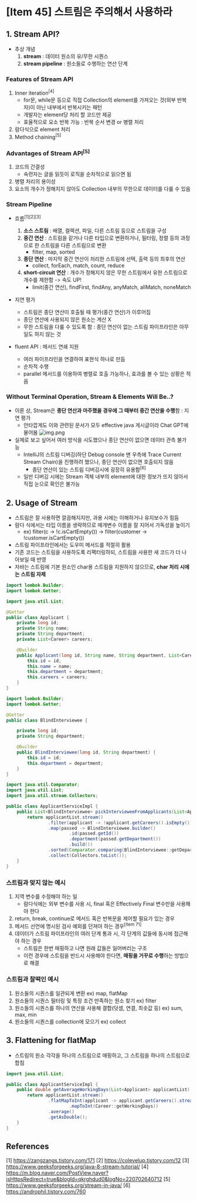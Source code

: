 # [Item 45] 스트림은 주의해서 사용하라
## 1. Stream API?
- 추상 개념
  1. **stream** : 데이터 원소의 유/무한 시퀀스
  2. **stream pipeline** : 원소들로 수행하는 연산 단계

### Features of Stream API
1. Inner iteration<sup>[4]</sup>
   - for문, while문 등으로 직접 Collection의 element를 가져오는 것(외부 반복자)이 아닌 내부에서 반복시키는 패턴
   - 개발자는 element당 처리 할 코드만 제공
   - 효율적으로 요소 반복 가능 : 반복 순서 변경 or 병렬 처리
2. 람다식으로 element 처리
3. Method chaining<sup>[5]</sup>

### Advantages of Stream API<sup>[5]</sup>
1. 코드의 간결성
   - 숙련자는 글을 읽듯이 로직을 순차적으로 읽으면 됨
2. 병렬 처리의 용이성
3. 요소의 개수가 정해지지 않아도 Collection 내부의 무한으로 데이터를 다룰 수 있음

### Stream Pipeline
- 흐름<sup>[1]</sup><sup>[2]</sup><sup>[3]</sup>
  1. **소스 스트림** : 배열, 컬렉션, 파일, 다른 스트림 등으로 스트림을 구성
  2. **중간 연산** : 스트림을 같거나 다른 타입으로 변환하거나, 필터링, 정렬 등의 과정으로 한 스트림을 다른 스트림으로 변환
     - filter, map, sorted
  3. **종단 연산** : 마지막 중간 연산이 처리한 스트림에 선택, 출력 등의 최후의 연산
     - collect, forEach, match, count, reduce
  4. **short-circuit 연산** : 개수가 정해지지 않은 무한 스트림에서 유한 스트림으로 개수를 제한함 -> 속도 UP!
     - limit(중간 연산), findFirst, findAny, anyMatch, allMatch, noneMatch
     
- 지연 평가
  - 스트림은 종단 연산이 호출될 때 평가(중간 연산)가 이루어짐
  - 종단 연산에 사용되지 않은 원소는 계산 X
  - 무한 스트림을 다룰 수 있도록 함 : 종단 연산이 없는 스트림 파이프라인은 아무 일도 하지 않는 것

- fluent API : 메서드 연쇄 지원
  - 여러 파이프라인을 연결하여 표현식 하나로 만듬
  - 순차적 수행
  - parallel 메서드를 이용하여 병렬로 호출 가능하나, 효과를 볼 수 있는 상황은 적음

### Without Terminal Operation, Stream & Elements Will Be..?
- 이론 상, Stream은 **종단 연산과 마주했을 경우에 그 때부터 중간 연산을 수행**함 : 지연 평가
  - 안타깝게도 이와 관련된 문서가 모두 effective java 게시글이라 Chat GPT에 물어봄
  ![img.png](item45/img.png)
- 실제로 보고 싶어서 여러 방식을 시도했으나 종단 연산이 없으면 데이터 관측 불가능
  - IntelliJ의 스트림 디버깅(하단 Debug console 맨 우측에 Trace Current Stream Chain)을 진행하려 했으나, 종단 연산이 없으면 호출되지 않음
    - 종단 연산이 있는 스트림 디버깅시에 굉장히 유용함<sup>[6]</sup>
  - 일반 디버깅 시에는 Stream 객체 내부의 element에 대한 정보가 뜨지 않아서 직접 눈으로 확인은 불가능

## 2. Usage of Stream
- 스트림은 잘 사용하면 깔끔해지지만, 과용 시에는 이해하거나 유지보수가 힘듬
- 람다 식에서는 타입 이름을 생략하므로 매개변수 이름을 잘 지어서 가독성을 높이기
  - ex) filter(c -> !c.isCartEmpty()) -> filter(customer -> !customer.isCartEmpty())
- 스트림 파이프라인에서는 도우미 메서드를 적절히 활용
- 기존 코드는 스트림을 사용하도록 리팩터링하되, 스트림을 사용한 새 코드가 더 나아보일 때 반영
- 자바는 스트림에 기본 원소인 char용 스트림을 지원하지 않으므로, **char 처리 시에는 스트림 자제**
```java
import lombok.Builder;
import lombok.Getter;

import java.util.List;

@Getter
public class Applicant {
    private long id;
    private String name;
    private String department;
    private List<Career> careers;

    @Builder
    public Applicant(long id, String name, String department, List<Career> careers) {
        this.id = id;
        this.name = name;
        this.department = department;
        this.careers = careers;
    }
}
```
```java
import lombok.Builder;
import lombok.Getter;

@Getter
public class BlindInterviewee {

    private long id;
    private String department;

    @Builder
    public BlindInterviewee(long id, String department) {
        this.id = id;
        this.department = department;
    }
}
```
```java
import java.util.Comparator;
import java.util.List;
import java.util.stream.Collectors;

public class ApplicantServiceImpl {
    public List<BlindInterviewee> pickIntervieweeFromApplicants(List<Applicant> applicantList) {
        return applicantList.stream()
                .filter(applicant -> !applicant.getCareers().isEmpty())
                .map(passed -> BlindInterviewee.builder()
                        .id(passed.getId())
                        .department(passed.getDepartment())
                        .build())
                .sorted(Comparator.comparing(BlindInterviewee::getDepartment))
                .collect(Collectors.toList());
    }
}
```

### 스트림과 맞지 않는 예시
1. 지역 변수를 수정해야 하는 일
    - 람다식에는 외부 변수를 사용 시, final 혹은 Effectively Final 변수만을 사용해야 한다
2. return, break, continue로 메서드 혹은 반복문을 제어할 필요가 있는 경우
3. 메서드 선언에 명시된 검사 예외를 던져야 하는 경우<sup>[Item 71]</sup>
4. 데이터가 스트림 파이프라인의 여러 단계 통과 시, 각 단계의 값들에 동시에 접근해야 하는 경우
   - 스트림은 한번 매핑하고 나면 원래 값들은 잃어버리는 구조
   - 이런 경우에 스트림을 반드시 사용해야 한다면, **매핑을 거꾸로 수행**하는 방법으로 해결

### 스트림과 찰떡인 예시
1. 원소들의 시퀀스를 일관되게 변환 ex) map, flatMap
2. 원소들의 시퀀스 필터링 및 특정 조건 만족하는 원소 찾기 ex) filter
3. 원소들의 시퀀스를 하나의 연산을 사용해 결합(덧셈, 연결, 최솟값 등) ex) sum, max, min
4. 원소들의 시퀀스를 collection에 모으기 ex) collect

## 3. Flattening for flatMap
- 스트림의 원소 각각을 하나의 스트림으로 매핑하고, 그 스트림을 하나의 스트림으로 합침
```java
import java.util.List;

public class ApplicantServiceImpl {
    public double getAverageWorkingDays(List<Applicant> applicantList) {
        return applicantList.stream()
                .flatMapToInt(applicant -> applicant.getCareers().stream()
                        .mapToInt(Career::getWorkingDays))
                .average()
                .getAsDouble();
    }
}
```

## References
[1] https://zangzangs.tistory.com/171
[2] https://colevelup.tistory.com/12
[3] https://www.geeksforgeeks.org/java-8-stream-tutorial/
[4] https://m.blog.naver.com/PostView.naver?isHttpsRedirect=true&blogId=qkrghdud0&logNo=220702640712
[5] https://www.geeksforgeeks.org/stream-in-java/
[6] https://androphil.tistory.com/760